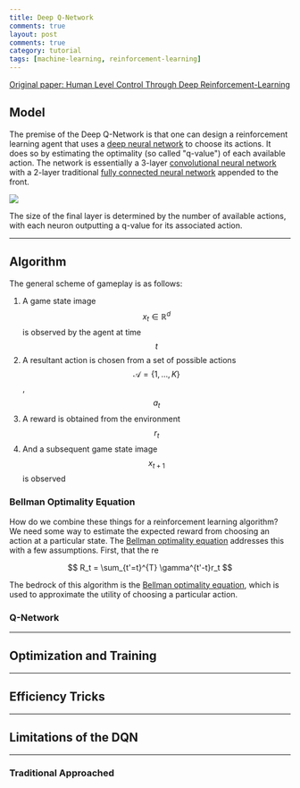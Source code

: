 ```yaml
---
title: Deep Q-Network
comments: true
layout: post
comments: true
category: tutorial
tags: [machine-learning, reinforcement-learning]
---
```


[Original paper: Human Level Control Through Deep Reinforcement-Learning](http://www.nature.com/nature/journal/v518/n7540/full/nature14236.html)
<!-- ##### Aside
<span style="font-size:0.8em">
I want to get into the habit of writing up instruction for everything that I learn as a way to solidify it in my brain. Many neuroscientists believe the brain employs a generative model to model the world. I hope that by forcing my brain to generate information I'm trying to learn that it will force it to better capture it. 
</span>
 -->
## Model

The premise of the Deep Q-Network is that one can design a reinforcement learning agent that uses a [deep neural network](https://en.wikipedia.org/wiki/Deep_learning) to choose its actions. It does so by estimating the optimality (so called "q-value") of each available action. The network is essentially a 3-layer [convolutional neural network](http://cs231n.github.io/convolutional-networks/) with a 2-layer traditional [fully connected neural network](https://en.wikipedia.org/wiki/Feedforward_neural_network) appended to the front.

<img class="regular materialboxed responsive-img" src="{{ site.baseurl }}/files/dqn/architecture.png">

The size of the final layer is determined by the number of available actions, with each neuron outputting a q-value for its associated action. 
<!-- This architecture has been adapted for a number of tasks but was originally showcased for its ability to perform well on a number of Atari 2600 video games. -->

---

## Algorithm
The general scheme of gameplay is as follows:
1. A game state image $$x_t \in \mathbb{R}^d $$ is observed by the agent at time $$t$$
1. A resultant action is chosen from a set of possible actions $$ \mathcal{A} = \{1, \ldots, K\}$$, $$a_t$$
1. A reward is obtained from the environment $$r_t$$
1. And a subsequent game state image $$x_{t+1}$$ is observed

### Bellman Optimality Equation
How do we combine these things for a reinforcement learning algorithm? We need some way to estimate the expected reward from choosing an action at a particular state. The [Bellman optimality equation](https://en.wikipedia.org/wiki/Bellman_equation) addresses this with a few assumptions. First, that the re

$$
  R_t = \sum_{t'=t}^{T} \gamma^{t'-t}r_t
$$

The bedrock of this algorithm is the [Bellman optimality equation](https://en.wikipedia.org/wiki/Bellman_equation), which is used to approximate the utility of choosing a particular action. 


<!-- Assume that you have some policy that maps states to actions, $$\pi : S \to A $$.  -->

<!-- based on the simple assumption that if you know the utility for  -->

<!-- $$ 
Q_{i+1}(\phi,a)=E[r = \gamma \mathop{\max_{a'}} Q_i(\phi_{i+1},a_{i+1}) |s,a]
$$  -->

### Q-Network



---

## Optimization and Training

---

## Efficiency Tricks

---

## Limitations of the DQN

---

### Traditional Approached

<!-- ## Human-level control through deep reinforcement learning -->

<!-- 
In order to reduce dimensionality of the visual data, RBG Tensors are transformed into 84X84X1 Tensors as follows. The maximum value is taken over each pizel colour value over the frame and the previous frame. -->

<!-- #### Preprocessing
* maximum pixel colour value is taken over frame and previous frame (removes flickering)
* Y-channel is extracfed from RBG Tensor and rescaled to 64 X 84.
* applied to m most revent frames, which are then stacked to produce input for Q-function $$a^2$$ 



#### Architecture

-->